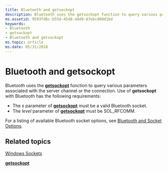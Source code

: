 ```yaml
---
title: Bluetooth and getsockopt
description: Bluetooth uses the getsockopt function to query various parameters associated with the server channel or the connection.
ms.assetid: 9593fd6c-b55d-45d8-a9d9-87ebcd09d1bd
keywords:
- Bluetooth
- getsockopt
- Bluetooth and getsockopt
ms.topic: article
ms.date: 05/31/2018
---
```


# Bluetooth and getsockopt

Bluetooth uses the [**getsockopt**](https://docs.microsoft.com/windows/desktop/api/winsock/nf-winsock-getsockopt) function to query various parameters associated with the server channel or the connection. Use of **getsockopt** with Bluetooth has the following requirements:

-   The *s* parameter of [**getsockopt**](https://docs.microsoft.com/windows/desktop/api/winsock/nf-winsock-getsockopt) must be a valid Bluetooth socket.
-   The *level* parameter of [**getsockopt**](https://docs.microsoft.com/windows/desktop/api/winsock/nf-winsock-getsockopt) must be SOL\_RFCOMM.

For a listing of available Bluetooth socket options, see [Bluetooth and Socket Options](bluetooth-and-socket-options.md).

## Related topics

<dl> <dt>

[Windows Sockets](https://docs.microsoft.com/windows/desktop/WinSock/windows-sockets-start-page-2)
</dt> <dt>

[**getsockopt**](https://docs.microsoft.com/windows/desktop/api/winsock/nf-winsock-getsockopt)
</dt> </dl>

 

 




